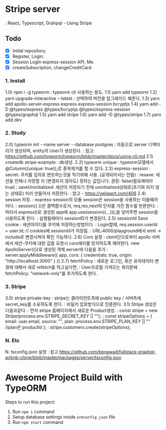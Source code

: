 # Stripe server
: React, Typescript, Grahpql - Using Stripe


## Todo
- [x] Initial repository.
- [x] Register, Login.
- [x] Session Login express-session API, Me.
- [x] createSubscription, changeCreditCard.

### 1. Install
1.0) npm i -g typeorm
: typeorm cli 사용하는 용도.
1.1) yarn add typeorm 
1.2) yarn upgrade-interactive --latest
: 선택하여 버전을 업그레이드 해준다.
1.3) yarn add apollo-server-express express express-session bcryptjs
1.4) yarn add -D @types/express @types/bcryptjs @types/express-session @types/graphql
1.5) yarn add stripe
1.6) yarn add -D @types/stripe
1.7) yarn add dev


### 2. Study
2.0) typeorm init --name server --database postgres
: 자동으로 server 디렉터리가 생성되며, entity의 User가 생성된다.
: 참고: https://github.com/typeorm/typeorm/blob/master/docs/using-cli.md
2.1) createdb stripe-example
: db생성.
2.2) typeorm unique
: typeorm모델에서 @Column({unique: true});로 중복제거를 할 수 있다.
2.3) express-session
: secret: 쿠키를 임의로 변조하는것을 막기위해 사용. (공개되어서는 안됨)
: resave: 세션을 언제나 저장할 지 (변경되지 않아도) 정하는 값입니다. 권장: false(필요에따라 true)
: saveUninitialized: 세션이 저장되기 전에 uninitialized상태로(초기화 되지 않는 상태로) 미리 만들어서 저장한다.
: 참고 - https://velopert.com/406
2.4) session 저장.
: express-session의 모듈 session은 session을 사용하는 미들웨어이다.
: session({ })은 콜백함수로서, req,res,next의 인자를 가진 함수를 반환한다.
: 따라서 express()로 생성된 app에 app.use(session({...}));을 넣어주면 session을 사용하도록 한다.
: 실행될때마다 sessionID가 변경된다.
2.5) sessionId Save cookie
: 세션아이디를 쿠키에 저장하는방법이다.
: Login할때, req.session.userId = user.id;  // cookies에 sessionId가 저장됨.
: URL:4000/playground에서 emit -> include로 변경시켜야 확인 가능하다.
2.6) Cors 설정
: cleint단으로부터 apollo 서버에서 세션-쿠키에 대한 값을 요청시 cors에러를 방지하도록 해야한다. new ApolloServer({})로 생성된 객체 server에 다음을 추가
: server.applyMiddleware({ app, cors: { credentials: true, origin: "http://localhost:3000" } })
2.7) fetchPolicy
: 새로운 로그인, 혹은 유저데이터 변경에 대해서 새로 refetch를 하고싶다면,
: User프로필 가져오는 쿼리문에 fetchPolicy: "network-only"를 추가하도록 한다.


### 3. Stripe
3.0) stripe private-key
: stripe는 클라이언트측에 public key / 서버측에 secret_key를 소유하도록 한다.
: 비밀키 암호방식으로 인증한다.
3.1) Stripe 생성은 다음과같다.
: 먼저 stripe 홈페이지에서 새로운 Product생성.
: const stripe = new Stripe(process.env.STRIPE_SECRET_KEY || "");
: const stripeOptions = { 
    email: user.email, 
    source: "", 
    plan: process.env.STRIPE_PLAN_KEY || ""   //plan은 productId
 }; 
: stripe.customers.create(stripeOptions);

### N. Etc
N. tsconfig.json 설정 
: 참고 https://github.com/benawad/fullstack-graphql-airbnb-clone/blob/master/packages/server/tsconfig.json





# Awesome Project Build with TypeORM

Steps to run this project:

1. Run `npm i` command
2. Setup database settings inside `ormconfig.json` file
3. Run `npm start` command
